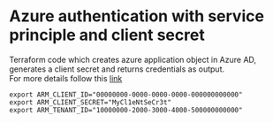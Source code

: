 # Azure authentication with service principle and client secret

Terraform code which creates azure application object in Azure AD, generates a client secret and returns credentials as output. <br>
For more details follow this [link](https://registry.terraform.io/providers/hashicorp/azuread/latest/docs/guides/service_principal_client_secret)

```
export ARM_CLIENT_ID="00000000-0000-0000-0000-000000000000"
export ARM_CLIENT_SECRET="MyCl1eNtSeCr3t"
export ARM_TENANT_ID="10000000-2000-3000-4000-500000000000"
```
